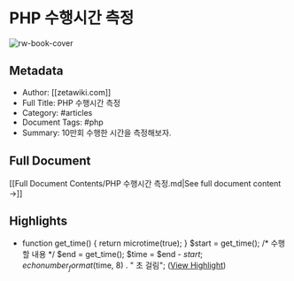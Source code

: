 # PHP 수행시간 측정

![rw-book-cover](https://readwise-assets.s3.amazonaws.com/static/images/article4.6bc1851654a0.png)

## Metadata
- Author: [[zetawiki.com]]
- Full Title: PHP 수행시간 측정
- Category: #articles
- Document Tags:  #php 
- Summary: 10만회 수행한 시간을 측정해보자.

## Full Document
[[Full Document Contents/PHP 수행시간 측정.md|See full document content →]]

## Highlights
- function get_time() { return microtime(true); } $start = get_time(); /* 수행할 내용 */ $end = get_time(); $time = $end - $start; echo number_format($time, 8) . " 초 걸림"; ([View Highlight](https://read.readwise.io/read/01hfx470jdzz3mfjaqh724cx9j))
